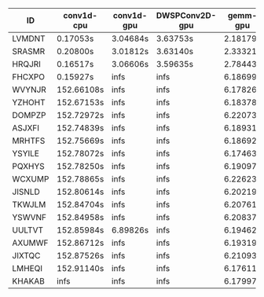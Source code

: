 |ID|conv1d-cpu|conv1d-gpu|DWSPConv2D-gpu|gemm-gpu|avg|
|-|-|-|-|-|-|
|LVMDNT|0.17053s|3.04684s|3.63753s|2.18179s|2.25917s|
|SRASMR|0.20800s|3.01812s|3.63140s|2.33321s|2.29769s|
|HRQJRI|0.16517s|3.06606s|3.59635s|2.78443s|2.40300s|
|FHCXPO|0.15927s|infs|infs|6.18699s|infs|
|WVYNJR|152.66108s|infs|infs|6.17826s|infs|
|YZHOHT|152.67153s|infs|infs|6.18378s|infs|
|DOMPZP|152.72972s|infs|infs|6.22073s|infs|
|ASJXFI|152.74839s|infs|infs|6.18931s|infs|
|MRHTFS|152.75669s|infs|infs|6.18692s|infs|
|YSYILE|152.78072s|infs|infs|6.17463s|infs|
|PQXHYS|152.78250s|infs|infs|6.19097s|infs|
|WCXUMP|152.78865s|infs|infs|6.22623s|infs|
|JISNLD|152.80614s|infs|infs|6.20219s|infs|
|TKWJLM|152.84704s|infs|infs|6.20761s|infs|
|YSWVNF|152.84958s|infs|infs|6.20837s|infs|
|UULTVT|152.85984s|6.89826s|infs|6.19462s|infs|
|AXUMWF|152.86712s|infs|infs|6.19319s|infs|
|JIXTQC|152.87526s|infs|infs|6.21093s|infs|
|LMHEQI|152.91140s|infs|infs|6.17611s|infs|
|KHAKAB|infs|infs|infs|6.17997s|infs|

